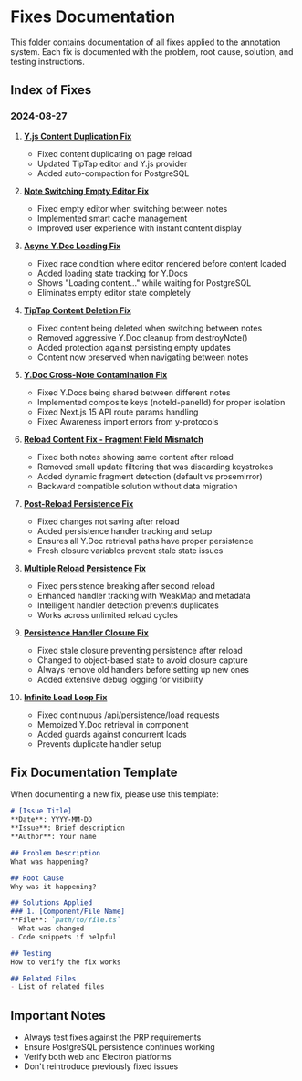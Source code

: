# Fixes Documentation

This folder contains documentation of all fixes applied to the annotation system. Each fix is documented with the problem, root cause, solution, and testing instructions.

## Index of Fixes

### 2024-08-27
1. **[Y.js Content Duplication Fix](./2024-08-27-yjs-duplication-fix.md)**
   - Fixed content duplicating on page reload
   - Updated TipTap editor and Y.js provider
   - Added auto-compaction for PostgreSQL

2. **[Note Switching Empty Editor Fix](./2024-08-27-note-switching-fix.md)**
   - Fixed empty editor when switching between notes
   - Implemented smart cache management
   - Improved user experience with instant content display

3. **[Async Y.Doc Loading Fix](./2024-08-27-async-loading-fix.md)**
   - Fixed race condition where editor rendered before content loaded
   - Added loading state tracking for Y.Docs
   - Shows "Loading content..." while waiting for PostgreSQL
   - Eliminates empty editor state completely

4. **[TipTap Content Deletion Fix](./2024-08-27-tiptap-deletion-fix.md)**
   - Fixed content being deleted when switching between notes
   - Removed aggressive Y.Doc cleanup from destroyNote()
   - Added protection against persisting empty updates
   - Content now preserved when navigating between notes

5. **[Y.Doc Cross-Note Contamination Fix](./2024-08-27-ydoc-cross-note-fix.md)**
   - Fixed Y.Docs being shared between different notes
   - Implemented composite keys (noteId-panelId) for proper isolation
   - Fixed Next.js 15 API route params handling
   - Fixed Awareness import errors from y-protocols

6. **[Reload Content Fix - Fragment Field Mismatch](./2024-08-27-reload-content-fix.md)**
   - Fixed both notes showing same content after reload
   - Removed small update filtering that was discarding keystrokes
   - Added dynamic fragment detection (default vs prosemirror)
   - Backward compatible solution without data migration

7. **[Post-Reload Persistence Fix](./2024-08-27-post-reload-persistence-fix.md)**
   - Fixed changes not saving after reload
   - Added persistence handler tracking and setup
   - Ensures all Y.Doc retrieval paths have proper persistence
   - Fresh closure variables prevent stale state issues

8. **[Multiple Reload Persistence Fix](./2024-08-27-multiple-reload-persistence-fix.md)**
   - Fixed persistence breaking after second reload
   - Enhanced handler tracking with WeakMap and metadata
   - Intelligent handler detection prevents duplicates
   - Works across unlimited reload cycles

9. **[Persistence Handler Closure Fix](./2024-08-27-persistence-handler-closure-fix.md)**
   - Fixed stale closure preventing persistence after reload
   - Changed to object-based state to avoid closure capture
   - Always remove old handlers before setting up new ones
   - Added extensive debug logging for visibility

10. **[Infinite Load Loop Fix](./2024-08-27-infinite-load-loop-fix.md)**
    - Fixed continuous /api/persistence/load requests
    - Memoized Y.Doc retrieval in component
    - Added guards against concurrent loads
    - Prevents duplicate handler setup

## Fix Documentation Template

When documenting a new fix, please use this template:

```markdown
# [Issue Title]
**Date**: YYYY-MM-DD  
**Issue**: Brief description  
**Author**: Your name

## Problem Description
What was happening?

## Root Cause
Why was it happening?

## Solutions Applied
### 1. [Component/File Name]
**File**: `path/to/file.ts`
- What was changed
- Code snippets if helpful

## Testing
How to verify the fix works

## Related Files
- List of related files
```

## Important Notes
- Always test fixes against the PRP requirements
- Ensure PostgreSQL persistence continues working
- Verify both web and Electron platforms
- Don't reintroduce previously fixed issues